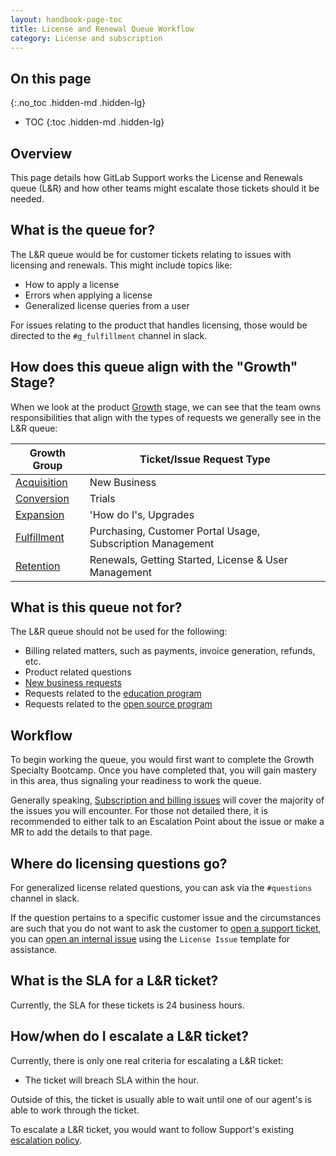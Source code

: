 ```yaml
---
layout: handbook-page-toc
title: License and Renewal Queue Workflow
category: License and subscription
---
```


## On this page
{:.no_toc .hidden-md .hidden-lg}

- TOC
{:toc .hidden-md .hidden-lg}

## Overview

This page details how GitLab Support works the License and Renewals queue (L&R) and how other teams might escalate those tickets should it be needed.

## What is the queue for?

The L&R queue would be for customer tickets relating to issues with licensing
and renewals. This might include topics like:

* How to apply a license
* Errors when applying a license
* Generalized license queries from a user

For issues relating to the product that handles licensing, those would be directed to the `#g_fulfillment` channel in slack.

## How does this queue align with the "Growth" Stage?

When we look at the product [Growth](/handbook/product/product-categories/#growth-stage) stage, we can see that the team owns responsibilities that align with the types of requests we generally see in the L&R queue:

|Growth Group|Ticket/Issue Request Type|
|--|--|
|[Acquisition](https://about.gitlab.com/direction/acquisition/)|New Business|
|[Conversion](https://about.gitlab.com/direction/conversion/)|Trials|
|[Expansion](https://about.gitlab.com/direction/expansion/)|'How do I's, Upgrades|
|[Fulfillment](https://about.gitlab.com/direction/fulfillment/)|Purchasing, Customer Portal Usage, Subscription Management|
|[Retention](https://about.gitlab.com/direction/retention/)|Renewals, Getting Started, License & User Management|

## What is this queue **not** for?

The L&R queue should not be used for the following:

* Billing related matters, such as payments, invoice generation, refunds, etc.
* Product related questions
* [New business requests](https://about.gitlab.com/sales/)
* Requests related to the
  [education program](https://about.gitlab.com/solutions/education/)
* Requests related to the
  [open source program](https://about.gitlab.com/solutions/open-source/program/)

## Workflow

To begin working the queue, you would first want to complete the Growth Specialty Bootcamp. Once you have completed that, you will gain mastery in this area, thus signaling your readiness to work the queue.

Generally speaking, [Subscription and billing issues](license_troubleshooting.html) will cover the majority of the issues you will encounter. For those not detailed there, it is recommended to either talk to an Escalation Point about the issue or make a MR to add the details to that page.

## Where do licensing questions go?

For generalized license related questions, you can ask via the `#questions` channel in slack. 

If the question pertains to a specific customer issue and the circumstances are such that you do not want to ask the customer to [open a support ticket](https://support.gitlab.com/hc/en-us/requests/new?ticket_form_id=360000071293), you can [open an internal issue](https://gitlab.com/gitlab-com/support/internal-requests/issues/new?issuable_template=Plan%20Change%20Request) using the `License Issue` template for assistance.

## What is the SLA for a L&R ticket?

Currently, the SLA for these tickets is 24 business hours.

## How/when do I escalate a L&R ticket?

Currently, there is only one real criteria for escalating a L&R ticket:

* The ticket will breach SLA within the hour.

Outside of this, the ticket is usually able to wait until one of our agent's is
able to work through the ticket.

To escalate a L&R ticket, you would want to follow Support's existing
[escalation policy](/handbook/support/internal-support/#i-want-to-draw-attention-to-an-existing-support-ticket).
